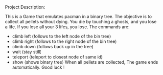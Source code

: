 Project Description:

This is a Game that emulates pacman in a binary tree.
The objective is to collect all pellets without dying.
You die by touching a ghosts, and you lose a life. If you lose all your 3 lifes, you lose.
The commands are:
 - climb left (follows to the left node of the bin tree)
 - climb right (follows to the right node of the bin tree)
 - climb down (follows back up in the tree)
 - wait (stay still)
 - teleport (teleport to closest node of same id)
 - show (shows binary tree)
When all pellets are collected, The game ends automatically.
Good luck ! 

